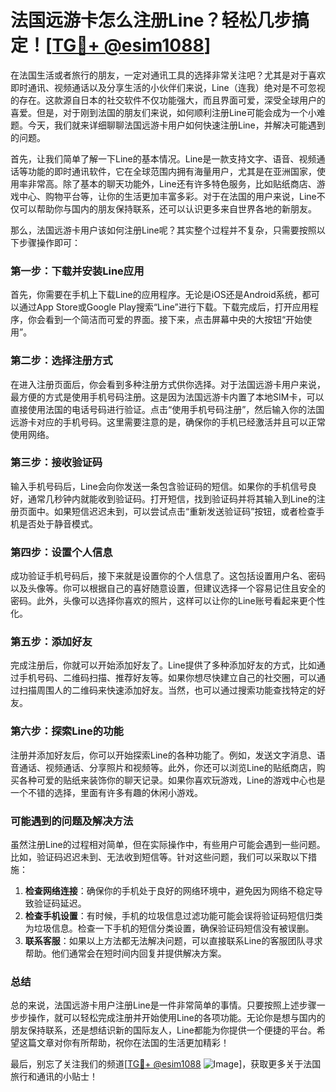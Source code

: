 # 法国远游卡怎么注册Line？轻松几步搞定！[[TG💪+ @esim1088](https://t.me/s/esim1088)]

在法国生活或者旅行的朋友，一定对通讯工具的选择非常关注吧？尤其是对于喜欢即时通讯、视频通话以及分享生活的小伙伴们来说，Line（连我）绝对是不可忽视的存在。这款源自日本的社交软件不仅功能强大，而且界面可爱，深受全球用户的喜爱。但是，对于刚到法国的朋友们来说，如何顺利注册Line可能会成为一个小难题。今天，我们就来详细聊聊法国远游卡用户如何快速注册Line，并解决可能遇到的问题。

首先，让我们简单了解一下Line的基本情况。Line是一款支持文字、语音、视频通话等功能的即时通讯软件，它在全球范围内拥有海量用户，尤其是在亚洲国家，使用率非常高。除了基本的聊天功能外，Line还有许多特色服务，比如贴纸商店、游戏中心、购物平台等，让你的生活更加丰富多彩。对于在法国的用户来说，Line不仅可以帮助你与国内的朋友保持联系，还可以认识更多来自世界各地的新朋友。

那么，法国远游卡用户该如何注册Line呢？其实整个过程并不复杂，只需要按照以下步骤操作即可：

### 第一步：下载并安装Line应用

首先，你需要在手机上下载Line的应用程序。无论是iOS还是Android系统，都可以通过App Store或Google Play搜索“Line”进行下载。下载完成后，打开应用程序，你会看到一个简洁而可爱的界面。接下来，点击屏幕中央的大按钮“开始使用”。

### 第二步：选择注册方式

在进入注册页面后，你会看到多种注册方式供你选择。对于法国远游卡用户来说，最方便的方式是使用手机号码注册。这是因为法国远游卡内置了本地SIM卡，可以直接使用法国的电话号码进行验证。点击“使用手机号码注册”，然后输入你的法国远游卡对应的手机号码。这里需要注意的是，确保你的手机已经激活并且可以正常使用网络。

### 第三步：接收验证码

输入手机号码后，Line会向你发送一条包含验证码的短信。如果你的手机信号良好，通常几秒钟内就能收到验证码。打开短信，找到验证码并将其输入到Line的注册页面中。如果短信迟迟未到，可以尝试点击“重新发送验证码”按钮，或者检查手机是否处于静音模式。

### 第四步：设置个人信息

成功验证手机号码后，接下来就是设置你的个人信息了。这包括设置用户名、密码以及头像等。你可以根据自己的喜好随意设置，但建议选择一个容易记住且安全的密码。此外，头像可以选择你喜欢的照片，这样可以让你的Line账号看起来更个性化。

### 第五步：添加好友

完成注册后，你就可以开始添加好友了。Line提供了多种添加好友的方式，比如通过手机号码、二维码扫描、推荐好友等。如果你想尽快建立自己的社交圈，可以通过扫描周围人的二维码来快速添加好友。当然，也可以通过搜索功能查找特定的好友。

### 第六步：探索Line的功能

注册并添加好友后，你可以开始探索Line的各种功能了。例如，发送文字消息、语音通话、视频通话、分享照片和视频等。此外，你还可以浏览Line的贴纸商店，购买各种可爱的贴纸来装饰你的聊天记录。如果你喜欢玩游戏，Line的游戏中心也是一个不错的选择，里面有许多有趣的休闲小游戏。

### 可能遇到的问题及解决方法

虽然注册Line的过程相对简单，但在实际操作中，有些用户可能会遇到一些问题。比如，验证码迟迟未到、无法收到短信等。针对这些问题，我们可以采取以下措施：

1. **检查网络连接**：确保你的手机处于良好的网络环境中，避免因为网络不稳定导致验证码延迟。
2. **检查手机设置**：有时候，手机的垃圾信息过滤功能可能会误将验证码短信归类为垃圾信息。检查一下手机的短信分类设置，确保验证码短信没有被误删。
3. **联系客服**：如果以上方法都无法解决问题，可以直接联系Line的客服团队寻求帮助。他们通常会在短时间内回复并提供解决方案。

### 总结

总的来说，法国远游卡用户注册Line是一件非常简单的事情。只要按照上述步骤一步步操作，就可以轻松完成注册并开始使用Line的各项功能。无论你是想与国内的朋友保持联系，还是想结识新的国际友人，Line都能为你提供一个便捷的平台。希望这篇文章对你有所帮助，祝你在法国的生活更加精彩！

最后，别忘了关注我们的频道[[TG💪+ @esim1088](https://t.me/s/esim1088) ![Image](https://i.postimg.cc/4NQfJmqS/Snipaste-2025-05-13-00-14-12.png)]，获取更多关于法国旅行和通讯的小贴士！